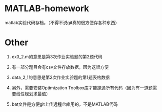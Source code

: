 # MATLAB-homework
matlab实验代码存档，（不得不说git真的很方便存各种东西）

# Other

1. ex3_2.m的意思是第3次作业实验题的第2题代码

2. 有一部分题目会有csv文件存放数据，因为这很方便

3. data_2_1的意思是第2次作业实验题的第1题表格数据

4. 另外，需要安装Optimization Toolbox库才能跑通所有代码（因为有一道题需要线性规划求最值）

5. bat文件是方便git上传远程仓库用的，不是MATLAB代码
